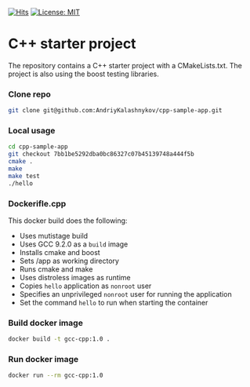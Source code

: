 [![Hits](https://hits.seeyoufarm.com/api/count/incr/badge.svg?url=https%3A%2F%2Fgithub.com%2FAndriyKalashnykov%2Fcpp-sample-app&count_bg=%2379C83D&title_bg=%23555555&icon=&icon_color=%23E7E7E7&title=hits&edge_flat=false)](https://hits.seeyoufarm.com)
[![License: MIT](https://img.shields.io/badge/License-MIT-yellow.svg)](https://opensource.org/licenses/MIT)
# C++ starter project

The repository contains a C++ starter project with a CMakeLists.txt. The project is also using the boost testing libraries.

### Clone repo

```bash
git clone git@github.com:AndriyKalashnykov/cpp-sample-app.git
```

### Local usage

```bash
cd cpp-sample-app
git checkout 7bb1be5292dba0bc86327c07b45139748a444f5b
cmake .
make
make test
./hello
```

### Dockerifle.cpp

This docker build does the following:

* Uses mutistage build
* Uses GCC 9.2.0 as a `build` image
* Installs cmake and boost
* Sets /app as working directory
* Runs cmake and make
* Uses distroless images as runtime
* Copies `hello` application as `nonroot` user
* Specifies an unprivileged `nonroot` user for running the application
* Set the command `hello` to run when starting the container

### Build docker image

```bash
docker build -t gcc-cpp:1.0 .
```

### Run docker image

```bash
docker run --rm gcc-cpp:1.0
```







